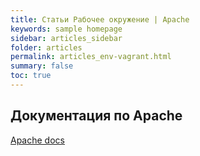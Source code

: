 ```yaml
---
title: Статьи Рабочее окружение | Apache
keywords: sample homepage
sidebar: articles_sidebar
folder: articles
permalink: articles_env-vagrant.html
summary: false
toc: true
---
```


## Документация по Apache

[Apache docs](https://httpd.apache.org/)
